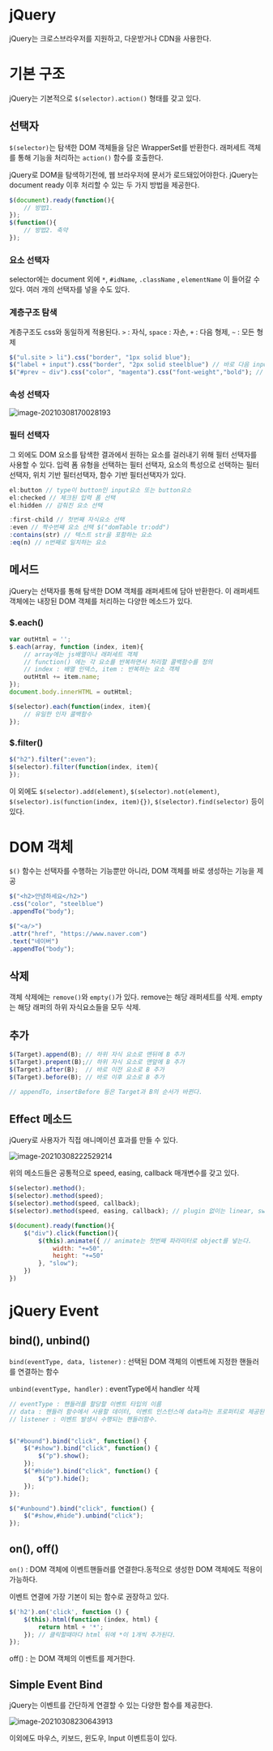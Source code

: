 # jQuery

jQuery는 크로스브라우저를 지원하고, 다운받거나 CDN을 사용한다.



# 기본 구조

jQuery는 기본적으로 `$(selector).action()` 형태를 갖고 있다.

## 선택자

`$(selector)`는 탐색한 DOM 객체들을 담은 WrapperSet를 반환한다. 래퍼세트 객체를 통해 기능을 처리하는 `action()` 함수를 호출한다.

jQuery로 DOM을 탐색하기전에, 웹 브라우저에 문서가 로드돼있어야한다. jQuery는 document ready 이후 처리할 수 있는 두 가지 방법을 제공한다.

```javascript
$(document).ready(function(){
	// 방법1.
});
$(function(){
    // 방법2. 축약
});
```

### 요소 선택자

selector에는 document 외에 `*`, `#idName`, `.className` , `elementName` 이 들어갈 수 있다. 여러 개의 선택자를 넣을 수도 있다. 

### 계층구조 탐색

계층구조도 css와 동일하게 적용된다. `>` : 자식, `space` : 자손, `+` : 다음 형제, `~` : 모든 형제

```javascript
$("ul.site > li").css("border", "1px solid blue");
$("label + input").css("border", "2px solid steelblue") // 바로 다음 input 태그
$("#prev ~ div").css("color", "magenta").css("font-weight","bold"); // 뒤에 있는 모든 div 태그
```

### 속성 선택자

![image-20210308170028193](images/image-20210308170028193.png) 

### 필터 선택자

그 외에도 DOM 요소를 탐색한 결과에서 원하는 요소를 걸러내기 위해 필터 선택자를 사용할 수 있다. 입력 폼 유형을 선택하는 필터 선택자, 요소의 특성으로 선택하는 필터 선택자, 위치 기반 필터선택자, 함수 기반 필터선택자가 있다.

```javascript
el:button // type이 button인 input요소 또는 button요소
el:checked // 체크된 입력 폼 선택
el:hidden // 감춰진 요소 선택

:first-child // 첫번째 자식요소 선택
:even // 짝수번째 요소 선택 $("domTable tr:odd")
:contains(str) // 텍스트 str을 포함하는 요소
:eq(n) // n번째로 일치하는 요소
```



## 메서드

jQuery는 선택자를 통해 탐색한 DOM 객체를 래퍼세트에 담아 반환한다. 이 래퍼세트 객체에는 내장된 DOM 객체를 처리하는 다양한 메소드가 있다.

### $.each()

```javascript
var outHtml = '';
$.each(array, function (index, item){
    // array에는 js배열이나 래퍼세트 객체
    // function() 에는 각 요소를 반복하면서 처리할 콜백함수를 정의
    // index : 배열 인덱스, item : 반복하는 요소 객체
    outHtml += item.name;
});
document.body.innerHTML = outHtml;

$(selector).each(function(index, item){
    // 유일한 인자 콜백함수
});
```



### $.filter()

```javascript
$("h2").filter(":even");
$(selector).filter(function(index, item){ 
});
```



이 외에도 `$(selector).add(element)`, `$(selector).not(element)`, `$(selector).is(function(index, item){})`, `$(selector).find(selector)` 등이 있다.



# DOM 객체

`$()` 함수는 선택자를 수행하는 기능뿐만 아니라, DOM 객체를 바로 생성하는 기능을 제공

```javascript
$("<h2>안녕하세요</h2>")
.css("color", "steelblue")
.appendTo("body");

$("<a/>")
.attr("href", "https://www.naver.com")
.text("네이버")
.appendTo("body");
```

## 삭제

객체 삭제에는 `remove()`와 `empty()`가 있다. remove는 해당 래퍼세트를 삭제. empty는 해당 래퍼의 하위 자식요소들을 모두 삭제.

## 추가

```javascript
$(Target).append(B); // 하위 자식 요소로 맨뒤에 B 추가
$(Target).prepent(B);// 하위 자식 요소로 맨앞에 B 추가
$(Target).after(B);  // 바로 이전 요소로 B 추가
$(Target).before(B); // 바로 이후 요소로 B 추가

// appendTo, insertBefore 등은 Target과 B의 순서가 바뀐다.
```



## Effect 메소드

jQuery로 사용자가 직접 애니메이션 효과를 만들 수 있다.

![image-20210308222529214](images/image-20210308222529214.png) 

위의 메소드들은 공통적으로 speed, easing, callback 매개변수를 갖고 있다.

```javascript
$(selector).method();
$(selector).method(speed);
$(selector).method(speed, callback);
$(selector).method(speed, easing, callback); // plugin 없이는 linear, swing 가능

$(document).ready(function(){
    $("div").click(function(){
        $(this).animate({ // animate는 첫번째 파라미터로 object를 넣는다.
            width: "+=50",
			height: "+=50"
        }, "slow");
    })
})
```



# jQuery Event



## bind(), unbind()

`bind(eventType, data, listener)` : 선택된 DOM 객체의 이벤트에 지정한 핸들러를 연결하는 함수

`unbind(eventType, handler)` : eventType에서 handler 삭제 

```javascript
// eventType : 핸들러를 할당할 이벤트 타입의 이름
// data : 핸들러 함수에서 사용할 데이터, 이벤트 인스턴스에 data라는 프로퍼티로 제공된다. 생략 시, 두번째 인자는 listener
// listener : 이벤트 발생시 수행되는 핸들러함수.


$("#bound").bind("click", function() {
    $("#show").bind("click", function() {
        $("p").show();
    });
    $("#hide").bind("click", function() {
        $("p").hide();
    });
});

$("#unbound").bind("click", function() {
    $("#show,#hide").unbind("click");
});

```



## on(), off()

`on()` : DOM 객체에 이벤트핸들러를 연결한다.동적으로 생성한 DOM 객체에도 적용이 가능하다.

이벤트 연결에 가장 기본이 되는 함수로 권장하고 있다. 

```javascript
$('h2').on('click', function () {
    $(this).html(function (index, html) {
        return html + '*';
    }); // 클릭할때마다 html 뒤에 *이 1개씩 추가된다.
});
```
off() : 는 DOM 객체의 이벤트를 제거한다. 



## Simple Event Bind

jQuery는 이벤트를 간단하게 연결할 수 있는 다양한 함수를 제공한다.

![image-20210308230643913](images/image-20210308230643913.png) 

이외에도 마우스, 키보드, 윈도우, Input 이벤트등이 있다. 